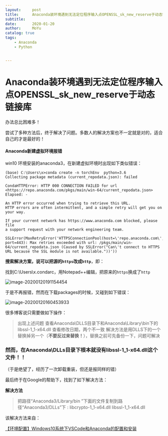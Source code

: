 ```yaml
---
layout:     post
title:      Anaconda装环境遇到无法定位程序输入点OPENSSL_sk_new_reserve于动态链接库
subtitle:   
date:       2020-01-20
author:     MoYu
catalog: true
tags:
    - Anaconda
	- Python


---
```


<!-- MarkdownTOC -->

# Anaconda装环境遇到无法定位程序输入点OPENSSL_sk_new_reserve于动态链接库

办法总比困难多！

尝试了多种方法后，终于解决了问题。多数人的解决方案也不一定就是对的，适合自己的才是最好的！









#### Anaconda新建虚拟环境报错

win10 环境安装的anaconda3，在新建虚拟环境时出现如下类似错误：

```
(base) C:\Users\x>conda create -n torchEnv  python=3.6
Collecting package metadata (current_repodata.json): failed

CondaHTTPError: HTTP 000 CONNECTION FAILED for url <https://repo.anaconda.com/pkgs/main/win-64/current_repodata.json>
Elapsed: -

An HTTP error occurred when trying to retrieve this URL.
HTTP errors are often intermittent, and a simple retry will get you on your way.

If your current network has https://www.anaconda.com blocked, please file
a support request with your network engineering team.

SSLError(MaxRetryError('HTTPSConnectionPool(host=\'repo.anaconda.com\', port=443): Max retries exceeded with url: /pkgs/main/win-64/current_repodata.json (Caused by SSLError("Can\'t connect to HTTPS URL because the SSL module is not available."))'))
```



**搜索解决方案，说可以把源的`https`改成`http`**，即：

找到C:\Users\x\.condarc，用Notepad++编辑，把原来的`https`换成了`http`

![image-20200120191154454](C:\Users\x\AppData\Roaming\Typora\typora-user-images\image-20200120191154454.png)



于是不再报错，然而在下载packages的时候，又碰到如下错误：

![image-20200120160453933](C:\Users\x\AppData\Roaming\Typora\typora-user-images\image-20200120160453933.png)



很多博客说只需要做如下操作：

>出现上述问题 查看Anaconda\DLLS目录下和Anaconda\Library\bin下的libssl-1_1-x64.dll 查看修改日期，两个不一致 解决方法是用DLLS下的一个替换掉另一个（**不要反过来替换！**），替换之前可先备份一下，问题可解决



### 然而，在Anaconda\DLLs目录下根本就没有libssl-1_1-x64.dll这个文件！！

（于是绝望了，经历了一次卸载重装，但还是报同样的错）



最后终于在Google的帮助下，找到了如下解决方法：

**解决方法**

> 把路径“Anaconda3/Library/bin ”下面的文件复制到路径“Anaconda3/DLLs”下 :
> libcrypto-1_1-x64.dll
> libssl-1_1-x64.dll

该解决方法来自：

[【环境配置】Windows10系统下VSCode和Anaconda的配置和安装](https://www.cnblogs.com/saiminhou/p/12164109.html)